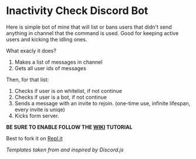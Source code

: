 
# Inactivity Check Discord Bot
Here is simple bot of mine that will list or bans users that didn't send anything in channel that the command is used. Good for keeping active users and kicking the idling ones.

What exacly it does?

1. Makes a list of messages in channel
2. Gets all user ids of messages

Then, for that list:

1. Checks if user is on whitelist, if not continue
2. Checks if user is a bot, if not continue
3. Sends a message with an invite to rejoin. (one-time use, infinite lifespan, every invite is uniqe)
4. Kicks form server.

**BE SURE TO ENABLE FOLLOW THE [WIKI](https://github.com/ThePhaseless/Inactivity-check-Discord-Bot/wiki) TUTORIAL**

Best to fork it on [Repl.it](https://replit.com/@ThePhaseless/Inactivity-check-Discord-Bot)

*Templates taken from and inspired by Discord.js*
